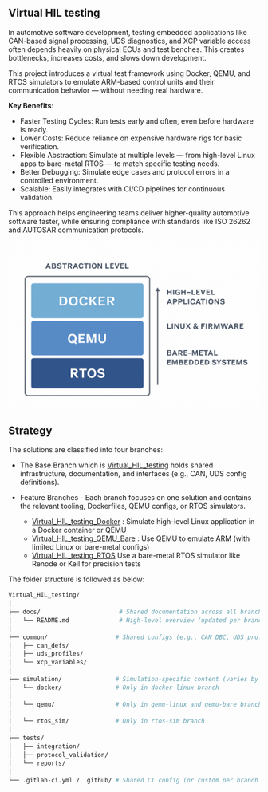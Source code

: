 ## Virtual HIL testing

In automotive software development, testing embedded applications like CAN-based signal processing, UDS diagnostics, and XCP variable access often depends heavily on physical ECUs and test benches. This creates bottlenecks, increases costs, and slows down development.

This project introduces a virtual test framework using Docker, QEMU, and RTOS simulators to emulate ARM-based control units and their communication behavior — without needing real hardware.

**Key Benefits**:
+ Faster Testing Cycles: Run tests early and often, even before hardware is ready.
+ Lower Costs: Reduce reliance on expensive hardware rigs for basic verification.
+ Flexible Abstraction: Simulate at multiple levels — from high-level Linux apps to bare-metal RTOS — to match specific testing needs.
+ Better Debugging: Simulate edge cases and protocol errors in a controlled environment.
+ Scalable: Easily integrates with CI/CD pipelines for continuous validation.

This approach helps engineering teams deliver higher-quality automotive software faster, while ensuring compliance with standards like ISO 26262 and AUTOSAR communication protocols.

![Image : Abstraction Levels](./images/Abstraction_Virtual_HIL_Testing.png)

## Strategy 

The solutions are classified into four branches:

+ The Base Branch which is [Virtual_HIL_testing]() holds shared infrastructure, documentation, and interfaces (e.g., CAN, UDS config definitions).

+ Feature Branches - Each branch focuses on one solution and contains the relevant tooling, Dockerfiles, QEMU configs, or RTOS simulators.

  + [Virtual_HIL_testing_Docker](https://github.com/ManiRajan1/Project_repositories/blob/Virtual_HIL_testing_Docker/docs/README.Virtual_HIL_testing_Docker.md) :	Simulate high-level Linux application in a Docker container or QEMU
  + [Virtual_HIL_testing_QEMU_Bare](https://github.com/ManiRajan1/Project_repositories/blob/Virtual_HIL_testing_bare/docs/README.Virtual_HIL_testing_bare.md) : Use QEMU to emulate ARM (with limited Linux or bare-metal configs)
  + [Virtual_HIL_testing_RTOS](https://github.com/ManiRajan1/Project_repositories/blob/Virtual_HIL_testing_RTOS/docs/README.Virtual_HIL_testing_RTOS.md)	Use a bare-metal RTOS simulator like Renode or Keil for precision tests

The folder structure is followed as below:
```bash
Virtual_HIL_testing/
│
├── docs/                      # Shared documentation across all branches
│   └── README.md              # High-level overview (updated per branch if needed)
│
├── common/                   # Shared configs (e.g., CAN DBC, UDS profiles, test cases)
│   ├── can_defs/
│   ├── uds_profiles/
│   └── xcp_variables/
│
├── simulation/               # Simulation-specific content (varies by branch)
│   └── docker/               # Only in docker-linux branch
│
│   └── qemu/                 # Only in qemu-linux and qemu-bare branches
│
│   └── rtos_sim/             # Only in rtos-sim branch
│
├── tests/
│   ├── integration/
│   ├── protocol_validation/
│   └── reports/
│
└── .gitlab-ci.yml / .github/ # Shared CI config (or custom per branch if needed)
```
